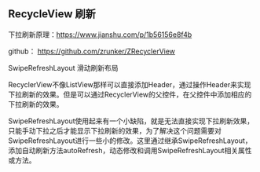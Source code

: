 

## RecycleView 刷新

下拉刷新原理：https://www.jianshu.com/p/1b56156e8f4b

github： https://github.com/zrunker/ZRecyclerView

SwipeRefreshLayout  滑动刷新布局

RecyclerView不像ListView那样可以直接添加Header，通过操作Header来实现下拉刷新的效果。但是可以通过RecyclerView的父控件，在父控件中添加相应的下拉刷新的效果。

SwipeRefreshLayout使用起来有一个小缺陷，就是无法直接实现下拉刷新效果，只能手动下拉之后才能显示下拉刷新的效果，为了解决这个问题需要对SwipeRefreshLayout进行一些小的修改。这里通过继承SwipeRefreshLayout，添加自动刷新方法autoRefresh，动态修改和调用SwipeRefreshLayout相关属性或方法。



 